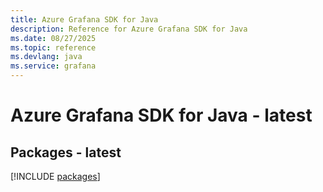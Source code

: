 ```yaml
---
title: Azure Grafana SDK for Java
description: Reference for Azure Grafana SDK for Java
ms.date: 08/27/2025
ms.topic: reference
ms.devlang: java
ms.service: grafana
---
```

# Azure Grafana SDK for Java - latest
## Packages - latest
[!INCLUDE [packages](grafana-index.md)]
